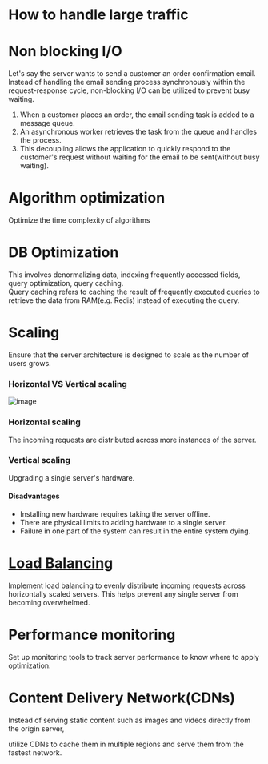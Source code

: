 # How to handle large traffic
# Non blocking I/O
Let's say the server wants to send a customer an order confirmation email.<br>
Instead of handling the email sending process synchronously within the request-response cycle, non-blocking I/O can be utilized to prevent busy waiting.<br>
1. When a customer places an order, the email sending task is added to a message queue.
2. An asynchronous worker retrieves the task from the queue and handles the process.
3. This decoupling allows the application to quickly respond to the customer's request without waiting for the email to be sent(without busy waiting).

# Algorithm optimization
Optimize the time complexity of algorithms

# DB Optimization
This involves denormalizing data, indexing frequently accessed fields, query optimization, query caching.<br>
Query caching refers to caching the result of frequently executed queries to retrieve the data from RAM(e.g. Redis) instead of executing the query.<br>

# Scaling
Ensure that the server architecture is designed to scale as the number of users grows.

### Horizontal VS Vertical scaling
![image](https://github.com/vacu9708/Fundamental-knowledge/assets/67142421/72d184d4-a383-40ef-b036-0b7e9357cf51)<br>
### Horizontal scaling
The incoming requests are distributed across more instances of the server.<br>

### Vertical scaling
Upgrading a single server's hardware.
#### Disadvantages
- Installing new hardware requires taking the server offline.
- There are physical limits to adding hardware to a single server.
- Failure in one part of the system can result in the entire system dying.

# [Load Balancing](https://github.com/vacu9708/Fundamental-knowledge/tree/main/Web%20development/Server-side/Service%20discovery%2C%20Load%20balancing)
Implement load balancing to evenly distribute incoming requests across horizontally scaled servers. This helps prevent any single server from becoming overwhelmed.

# Performance monitoring
Set up monitoring tools to track server performance to know where to apply optimization.

# Content Delivery Network(CDNs)
Instead of serving static content such as images and videos directly from the origin server,<br>

utilize CDNs to cache them in multiple regions and serve them from the fastest network.
